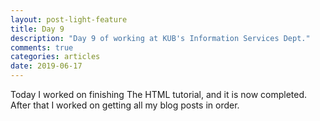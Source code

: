 ```yaml
---
layout: post-light-feature
title: Day 9
description: "Day 9 of working at KUB's Information Services Dept."
comments: true
categories: articles
date: 2019-06-17
---
```


Today I worked on finishing The HTML tutorial, and it is now completed. After that I worked on getting all my blog posts in order.